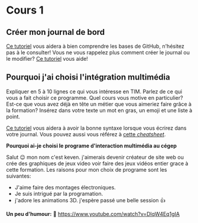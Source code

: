 # Cours 1
## Créer mon journal de bord
[Ce tutoriel](https://guides.github.com/activities/hello-world/) vous aidera à bien comprendre les bases de GitHub, n'hésitez pas à le consulter!
Vous ne vous rappelez plus comment créer le journal ou le modifier? [Ce tutoriel](https://youtu.be/lX3bpuLK_Sg) vous aide! 

## Pourquoi j'ai choisi l'intégration multimédia
Expliquer en 5 à 10 lignes ce qui vous intéresse en TIM. Parlez de ce qui vous a fait choisir ce programme. Quel cours vous motive en particulier? Est-ce que vous avez déjà en tête un métier que vous aimeriez faire grâce à la formation? Insérez dans votre texte un mot en gras, un emoji et une liste à point. 

[Ce tutoriel](https://guides.github.com/features/mastering-markdown/) vous aidera à avoir la bonne syntaxe lorsque vous écrirez dans votre journal. Vous pouvez aussi vous référez à [cette *cheatsheet*](https://github.com/tchapi/markdown-cheatsheet/blob/master/README.md). 


**Pourquoi ai-je choisi le programe d'interaction multimédia au cégep**

Salut 😉  mon nom c'est keven. j'aimerais devenir créateur de site web ou crée des graphiques de jeux video voir faire des jeux vidéos entier grace à cette formation.
Les raisons pour mon choix de programe sont les suivantes:
* J'aime faire des montages électroniques.
* Je suis intrigué par la programation.
* j'adore les animations 3D.
j'espère passé une belle session 👍


**Un peu d'humour:** 🤪
https://www.youtube.com/watch?v=DlqW4Eq1gIA


